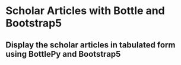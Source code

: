 # Scholar Articles with Bottle and Bootstrap5
## Display the scholar articles in tabulated form using BottlePy and Bootstrap5
